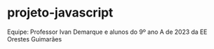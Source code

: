 # projeto-javascript

Equipe: Professor Ivan Demarque e alunos do 9º ano A de 2023 da EE Orestes Guimarães
